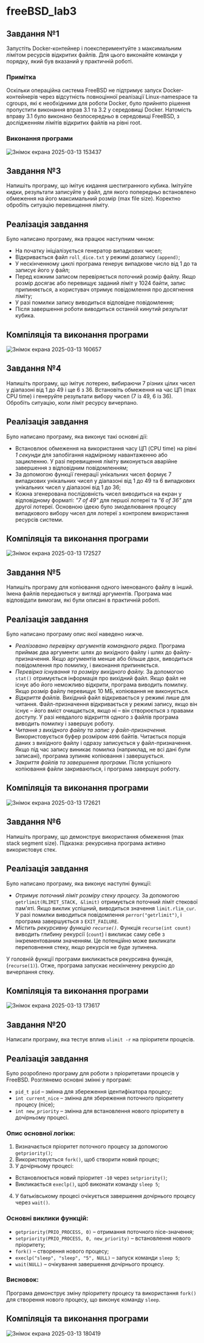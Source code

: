 # freeBSD_lab3

## Завдання №1
Запустіть Docker-контейнер і поекспериментуйте з максимальним лімітом ресурсів відкритих файлів. Для цього виконайте команди у порядку, який був вказаний у практичній роботі.
### Примітка
Оскільки операційна система FreeBSD не підтримує запуск Docker-контейнерів через відсутність повноцінної реалізації Linux-namespace та cgroups, які є необхідними для роботи Docker, було прийнято рішення пропустити виконання вправ 3.1 та 3.2 у середовищі Docker. Натомість вправу 3.1 було виконано безпосередньо в середовищі FreeBSD, з дослідженням лімітів відкритих файлів на рівні root.
### Виконання програми
![Знімок екрана 2025-03-13 153437](https://github.com/user-attachments/assets/a7239d6a-10dc-459e-9746-c33fbf6ff95e)

## Завдання №3
Напишіть програму, що імітує кидання шестигранного кубика. Імітуйте кидки, результати записуйте у файл, для якого попередньо встановлено обмеження на його максимальний розмір (max file size). Коректно обробіть ситуацію перевищення ліміту.
## Реалізація завдання
Було написано програму, яка працює наступним чином:
+ На початку ініціалізується генератор випадкових чисел;
+ Відкривається файл `roll_dice.txt` у режимі дозапису `(append)`;
+ У нескінченному циклі програма генерує випадкове число від 1 до та записує його у файл;
+ Перед кожним записом перевіряється поточний розмір файлу. Якщо розмір досягає або перевищує заданий ліміт у 1024 байти, запис припиняється, а користувач отримує повідомлення про досягнення ліміту;
+ У разі помилки запису виводиться відповідне повідомлення;
+ Після завершення роботи виводиться останній кинутий результат кубика.
## Компіляція та виконання програми
![Знімок екрана 2025-03-13 160657](https://github.com/user-attachments/assets/7fc57cd2-e493-44ae-a1ea-2d484334ca28)

## Завдання №4
Напишіть програму, що імітує лотерею, вибираючи 7 різних цілих чисел у діапазоні від 1 до 49 і ще 6 з 36. Встановіть обмеження на час ЦП (max CPU time) і генеруйте результати вибору чисел (7 із 49, 6 із 36). Обробіть ситуацію, коли ліміт ресурсу вичерпано.
## Реалізація завдання
Було написано програму, яка виконує такі основні дії:
* Встановлює обмеження на використання часу ЦП (CPU time) на рівні *1 секунди* для запобігання надмірному навантаженню або зацикленню. У разі перевищення ліміту виконується аварійне завершення з відповідним повідомленням;
* За допомогою функції генерації унікальних чисел формує 7 випадкових унікальних чисел у діапазоні від 1 до 49 та 6 випадкових унікальних чисел у діапазоні від 1 до 36;
* Кожна згенерована послідовність чисел виводиться на екран у відповідному форматі: *"7 of 49"* для першої лотереї та *"6 of 36"* для другої лотереї.
Основною ідеєю було змоделювання процесу випадкового вибору чисел для лотереї з контролем використання ресурсів системи.
## Компіляція та виконання програми
![Знімок екрана 2025-03-13 172527](https://github.com/user-attachments/assets/d8d5007a-1be7-4cd3-971d-7382746d105d)

## Завдання №5
Напишіть програму для копіювання одного іменованого файлу в інший. Імена файлів передаються у вигляді аргументів. Програма має відповідати вимогам, які були описані в практичній роботі.
## Реалізація завдання
Було написано програму опис якої наведено нижче.
- *Реалізовано перевірку аргументів командного рядка.* Програма приймає два аргументи: шлях до вихідного файлу і шлях до файлу-призначення. Якщо аргументів менше або більше двох, виводиться повідомлення про помилку, і виконання припиняється.
- *Перевірка існування та розміру вихідного файлу.* За допомогою `stat()` отримується інформація про вихідний файл. Якщо файл не існує або його неможливо відкрити, програма виводить помилку. Якщо розмір файлу перевищує 10 МБ, копіювання не виконується.
- *Відкриття файлів.* Вихідний файл відкривається у режимі лише для читання. Файл-призначення відкривається у режимі запису, якщо він існує – його вміст очищається, якщо ні – він створюється з правами доступу. У разі невдалого відкриття одного з файлів програма виводить помилку і завершує роботу.
- *Читання з вихідного файлу та запис у файл-призначення.* Використовується буфер розміром `4096` байтів. Читається порція даних з вихідного файлу і одразу записується у файл-призначення. Якщо під час запису виникає помилка (наприклад, не всі дані були записані), програма зупиняє копіювання і завершується.
- *Закриття файлів та завершення програми.* Після успішного копіювання файли закриваються, і програма завершує роботу.
## Компіляція та виконання програми
![Знімок екрана 2025-03-13 172621](https://github.com/user-attachments/assets/8a8c9526-75ef-40cf-bade-0a0fe8638e53)

## Завдання №6
Напишіть програму, що демонструє використання обмеження (max stack segment size). Підказка: рекурсивна програма активно використовує стек.
## Реалізація завдання
Було написано програму, яка виконує наступні функції:
+ *Отримує поточний ліміт розміру стеку процесу.* За допомогою `getrlimit(RLIMIT_STACK, &limit)` отримується поточний ліміт стекової пам'яті. Якщо виклик успішний, виводиться значення `limit.rlim_cur`. У разі помилки виводиться повідомлення `perror("getrlimit")`, і програма завершується з `EXIT_FAILURE`.
+ *Містить рекурсивну функцію `recurse()`.* Функція `recurse(int count)` виводить глибину рекурсії (`count`) і викликає саму себе з інкрементованим значенням. Це потенційно може викликати переповнення стеку, якщо рекурсія не буде зупинена.  

У головній функції програми викликається рекурсивна функція, (`recurse(1)`). Отже, програма запускає нескінченну рекурсію до вичерпання стеку.  
## Компіляція та виконання програми
![Знімок екрана 2025-03-13 173617](https://github.com/user-attachments/assets/c6d3f64d-cdd7-4ace-8327-af3e37cad780)


## Завдання №20
Написати програму, яка тестує вплив `ulimit -r` на пріоритети процесів.
## Реалізація завдання
Було розроблено програму для роботи з пріоритетами процесів у FreeBSD. Розглянемо основні змінні у програмі:
* `pid_t pid` – змінна для збереження ідентифікатора процесу;
* `int current_nice` – змінна для збереження поточного пріоритету процесу (nice);
* `int new_priority` – змінна для встановлення нового пріоритету в дочірньому процесі.

### Опис основної логіки:
1. Визначається пріоритет поточного процесу за допомогою `getpriority()`;
2. Використовується `fork()`, щоб створити новий процес;
3. У дочірньому процесі:
- Встановлюється новий пріоритет `-10` через `setpriority()`;
- Викликається `execlp()`, щоб виконати команду `sleep 5`;
4. У батьківському процесі очікується завершення дочірнього процесу через `wait()`.
  
### Основні виклики функцій:  
+ `getpriority(PRIO_PROCESS, 0)` – отримання поточного nice-значення;
+ `setpriority(PRIO_PROCESS, 0, new_priority)` – встановлення нового пріоритету;
+ `fork()` – створення нового процесу;
+ `execlp("sleep", "sleep", "5", NULL)` – запуск команди `sleep 5`;
+ `wait(NULL)` – очікування завершення дочірнього процесу.

### Висновок:  
Програма демонструє зміну пріоритету процесу та використання `fork()` для створення нового процесу, що виконує команду `sleep`.

## Компіляція та виконання програми
![Знімок екрана 2025-03-13 180419](https://github.com/user-attachments/assets/3558a70a-d1d7-4384-acd1-c77f95649750)
